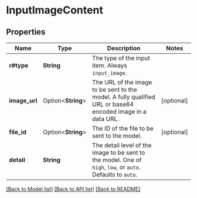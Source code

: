 # InputImageContent

## Properties

Name | Type | Description | Notes
------------ | ------------- | ------------- | -------------
**r#type** | **String** | The type of the input item. Always `input_image`. | 
**image_url** | Option<**String**> | The URL of the image to be sent to the model. A fully qualified URL or base64 encoded image in a data URL. | [optional]
**file_id** | Option<**String**> | The ID of the file to be sent to the model. | [optional]
**detail** | **String** | The detail level of the image to be sent to the model. One of `high`, `low`, or `auto`. Defaults to `auto`. | 

[[Back to Model list]](../README.md#documentation-for-models) [[Back to API list]](../README.md#documentation-for-api-endpoints) [[Back to README]](../README.md)



